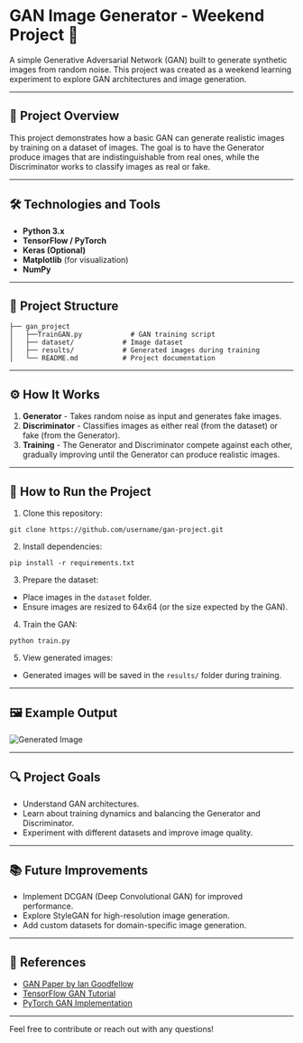 # GAN Image Generator - Weekend Project 🎨

A simple Generative Adversarial Network (GAN) built to generate synthetic images from random noise. This project was created as a weekend learning experiment to explore GAN architectures and image generation.

---

## 🚀 Project Overview
This project demonstrates how a basic GAN can generate realistic images by training on a dataset of images. The goal is to have the Generator produce images that are indistinguishable from real ones, while the Discriminator works to classify images as real or fake.

---

## 🛠️ Technologies and Tools
- **Python 3.x**
- **TensorFlow / PyTorch**
- **Keras (Optional)**
- **Matplotlib** (for visualization)
- **NumPy**

---

## 📂 Project Structure
```
├── gan_project
│   ├──TrainGAN.py            # GAN training script
│   ├── dataset/            # Image dataset
│   ├── results/            # Generated images during training
│   └── README.md           # Project documentation
```

---

## ⚙️ How It Works
1. **Generator** - Takes random noise as input and generates fake images.
2. **Discriminator** - Classifies images as either real (from the dataset) or fake (from the Generator).
3. **Training** - The Generator and Discriminator compete against each other, gradually improving until the Generator can produce realistic images.

---

## 🔧 How to Run the Project
1. Clone this repository:
```
git clone https://github.com/username/gan-project.git
```
2. Install dependencies:
```
pip install -r requirements.txt
```
3. Prepare the dataset:
- Place images in the `dataset` folder.
- Ensure images are resized to 64x64 (or the size expected by the GAN).

4. Train the GAN:
```
python train.py
```
5. View generated images:
- Generated images will be saved in the `results/` folder during training.

---

## 🖼️ Example Output
![Generated Image](results/example.png)

---

## 🔍 Project Goals
- Understand GAN architectures.
- Learn about training dynamics and balancing the Generator and Discriminator.
- Experiment with different datasets and improve image quality.

---

## 📚 Future Improvements
- Implement DCGAN (Deep Convolutional GAN) for improved performance.
- Explore StyleGAN for high-resolution image generation.
- Add custom datasets for domain-specific image generation.

---

## 📖 References
- [GAN Paper by Ian Goodfellow](https://arxiv.org/abs/1406.2661)
- [TensorFlow GAN Tutorial](https://www.tensorflow.org/tutorials/generative/dcgan)
- [PyTorch GAN Implementation](https://pytorch.org/tutorials/beginner/dcgan_faces_tutorial.html)

---

Feel free to contribute or reach out with any questions!

